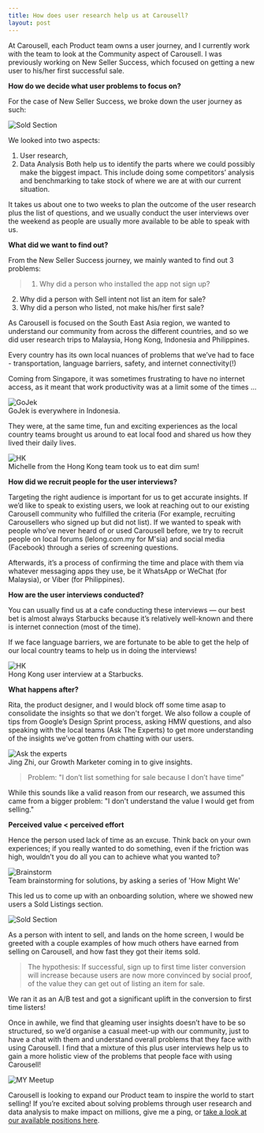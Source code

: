 ```yaml
---
title: How does user research help us at Carousell?
layout: post
---
```


At Carousell, each Product team owns a user journey, and I currently work with the team to look at the Community aspect of Carousell. I was previously working on New Seller Success, which focused on getting a new user to his/her first successful sale.

<b>How do we decide what user problems to focus on?</b>

For the case of New Seller Success, we broke down the user journey as such:

![Sold Section](/assets/userjourney.png)<br>

We looked into two aspects:
1. User research, 
2. Data Analysis
Both help us to identify the parts where we could possibly make the biggest impact. This include doing some competitors’ analysis and benchmarking to take stock of where we are at with our current situation.

It takes us about one to two weeks to plan the outcome of the user research plus the list of questions, and we usually conduct the user interviews over the weekend as people are usually more available to be able to speak with us.

<b>What did we want to find out?</b>

From the New Seller Success journey, we mainly wanted to find out 3 problems:
>1. Why did a person who installed the app not sign up?
2. Why did a person with Sell intent not list an item for sale?
3. Why did a person who listed, not make his/her first sale?

As Carousell is focused on the South East Asia region, we wanted to understand our community from across the different countries, and so we did user research trips to Malaysia, Hong Kong, Indonesia and Philippines.

Every country has its own local nuances of problems that we’ve had to face - transportation, language barriers, safety, and internet connectivity(!)

Coming from Singapore, it was sometimes frustrating to have no internet access, as it meant that work productivity was at a limit some of the times …

![GoJek](/assets/gojek.jpg)<br>
GoJek is everywhere in Indonesia.

They were, at the same time, fun and exciting experiences as the local country teams brought us around to eat local food and shared us how they lived their daily lives.

![HK](/assets/dimsum.jpg)<br>
Michelle from the Hong Kong team took us to eat dim sum!


<b>How did we recruit people for the user interviews?</b>

Targeting the right audience is important for us to get accurate insights. If we’d like to speak to existing users, we look at reaching out to our existing Carousell community who fulfilled the criteria (For example, recruiting Carousellers who signed up but did not list). If we wanted to speak with people who’ve never heard of or used Carousell before, we try to recruit people on local forums (lelong.com.my for M'sia) and social media (Facebook) through a series of screening questions.

Afterwards, it’s a process of confirming the time and place with them via whatever messaging apps they use, be it WhatsApp or WeChat (for Malaysia), or Viber (for Philippines).

<b>How are the user interviews conducted?</b>

You can usually find us at a cafe conducting these interviews — our best bet is almost always Starbucks because it’s relatively well-known and there is internet connection (most of the time). 

If we face language barriers, we are fortunate to be able to get the help of our local country teams to help us in doing the interviews!

![HK](/assets/userresearch3.jpg)<br>
Hong Kong user interview at a Starbucks.


<b>What happens after?</b>

Rita, the product designer, and I would block off some time asap to consolidate the insights so that we don't forget. We also follow a couple of tips from Google’s Design Sprint process, asking HMW questions, and also speaking with the local teams (Ask The Experts) to get more understanding of the insights we’ve gotten from chatting with our users.

![Ask the experts](/assets/userresearch5.jpg)<br>
Jing Zhi, our Growth Marketer coming in to give insights.

> Problem: "I don’t list something for sale because I don’t have time”

While this sounds like a valid reason from our research, we assumed this came from a bigger problem: "I don't understand the value I would get from selling."

<b> Perceived value < perceived effort </b>

Hence the person used lack of time as an excuse. Think back on your own experiences; if you really wanted to do something, even if the friction was high, wouldn’t you do all you can to achieve what you wanted to?

![Brainstorm](/assets/userresearch6.jpg)<br>
Team brainstorming for solutions, by asking a series of 'How Might We'

This led us to come up with an onboarding solution, where we showed new users a Sold Listings section. 

![Sold Section](/assets/soldsection.jpg)<br>

As a person with intent to sell, and lands on the home screen, I would be greeted with a couple examples of how much others have earned from selling on Carousell, and how fast they got their items sold.

>The hypothesis: 
If successful, sign up to first time lister conversion will increase because users are now more convinced by social proof, of the value they can get out of listing an item for sale.

We ran it as an A/B test and got a significant uplift in the conversion to first time listers!


Once in awhile, we find that gleaming user insights doesn’t have to be so structured, so we’d organise a casual meet-up with our community, just to have a chat with them and understand overall problems that they face with using Carousell. I find that a mixture of this plus user interviews help us to gain a more holistic view of the problems that people face with using Carousell! 

![MY Meetup](/assets/userresearch2.jpg)<br>

Carousell is looking to expand our Product team to inspire the world to start selling! If you’re excited about solving problems through user research and data analysis to make impact on millions, give me a ping, or <a href="https://careers.carousell.com">take a look at our available positions here</a>.
